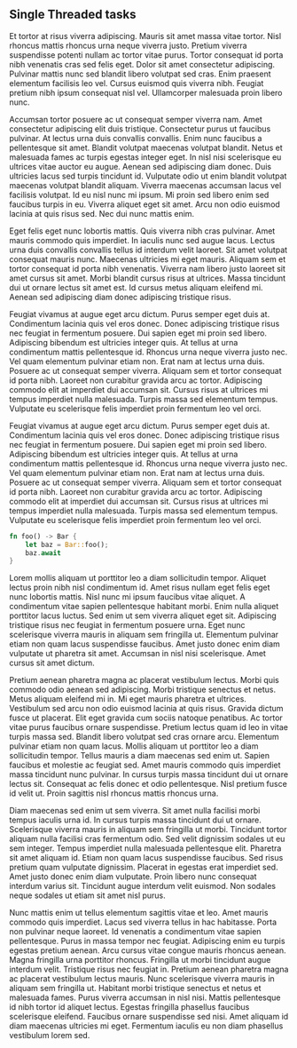 ## Single Threaded tasks

Et tortor at risus viverra adipiscing. Mauris sit amet massa vitae tortor. Nisl rhoncus mattis rhoncus urna neque viverra justo. Pretium viverra suspendisse potenti nullam ac tortor vitae purus. Tortor consequat id porta nibh venenatis cras sed felis eget. Dolor sit amet consectetur adipiscing. Pulvinar mattis nunc sed blandit libero volutpat sed cras. Enim praesent elementum facilisis leo vel. Cursus euismod quis viverra nibh. Feugiat pretium nibh ipsum consequat nisl vel. Ullamcorper malesuada proin libero nunc.

Accumsan tortor posuere ac ut consequat semper viverra nam. Amet consectetur adipiscing elit duis tristique. Consectetur purus ut faucibus pulvinar. At lectus urna duis convallis convallis. Enim nunc faucibus a pellentesque sit amet. Blandit volutpat maecenas volutpat blandit. Netus et malesuada fames ac turpis egestas integer eget. In nisl nisi scelerisque eu ultrices vitae auctor eu augue. Aenean sed adipiscing diam donec. Duis ultricies lacus sed turpis tincidunt id. Vulputate odio ut enim blandit volutpat maecenas volutpat blandit aliquam. Viverra maecenas accumsan lacus vel facilisis volutpat. Id eu nisl nunc mi ipsum. Mi proin sed libero enim sed faucibus turpis in eu. Viverra aliquet eget sit amet. Arcu non odio euismod lacinia at quis risus sed. Nec dui nunc mattis enim.

Eget felis eget nunc lobortis mattis. Quis viverra nibh cras pulvinar. Amet mauris commodo quis imperdiet. In iaculis nunc sed augue lacus. Lectus urna duis convallis convallis tellus id interdum velit laoreet. Sit amet volutpat consequat mauris nunc. Maecenas ultricies mi eget mauris. Aliquam sem et tortor consequat id porta nibh venenatis. Viverra nam libero justo laoreet sit amet cursus sit amet. Morbi blandit cursus risus at ultrices. Massa tincidunt dui ut ornare lectus sit amet est. Id cursus metus aliquam eleifend mi. Aenean sed adipiscing diam donec adipiscing tristique risus.

Feugiat vivamus at augue eget arcu dictum. Purus semper eget duis at. Condimentum lacinia quis vel eros donec. Donec adipiscing tristique risus nec feugiat in fermentum posuere. Dui sapien eget mi proin sed libero. Adipiscing bibendum est ultricies integer quis. At tellus at urna condimentum mattis pellentesque id. Rhoncus urna neque viverra justo nec. Vel quam elementum pulvinar etiam non. Erat nam at lectus urna duis. Posuere ac ut consequat semper viverra. Aliquam sem et tortor consequat id porta nibh. Laoreet non curabitur gravida arcu ac tortor. Adipiscing commodo elit at imperdiet dui accumsan sit. Cursus risus at ultrices mi tempus imperdiet nulla malesuada. Turpis massa sed elementum tempus. Vulputate eu scelerisque felis imperdiet proin fermentum leo vel orci.

Feugiat vivamus at augue eget arcu dictum. Purus semper eget duis at. Condimentum lacinia quis vel eros donec. Donec adipiscing tristique risus nec feugiat in fermentum posuere. Dui sapien eget mi proin sed libero. Adipiscing bibendum est ultricies integer quis. At tellus at urna condimentum mattis pellentesque id. Rhoncus urna neque viverra justo nec. Vel quam elementum pulvinar etiam non. Erat nam at lectus urna duis. Posuere ac ut consequat semper viverra. Aliquam sem et tortor consequat id porta nibh. Laoreet non curabitur gravida arcu ac tortor. Adipiscing commodo elit at imperdiet dui accumsan sit. Cursus risus at ultrices mi tempus imperdiet nulla malesuada. Turpis massa sed elementum tempus. Vulputate eu scelerisque felis imperdiet proin fermentum leo vel orci.

```rs
fn foo() -> Bar {
    let baz = Bar::foo();
    baz.await
}
```

Lorem mollis aliquam ut porttitor leo a diam sollicitudin tempor. Aliquet lectus proin nibh nisl condimentum id. Amet risus nullam eget felis eget nunc lobortis mattis. Nisl nunc mi ipsum faucibus vitae aliquet. A condimentum vitae sapien pellentesque habitant morbi. Enim nulla aliquet porttitor lacus luctus. Sed enim ut sem viverra aliquet eget sit. Adipiscing tristique risus nec feugiat in fermentum posuere urna. Eget nunc scelerisque viverra mauris in aliquam sem fringilla ut. Elementum pulvinar etiam non quam lacus suspendisse faucibus. Amet justo donec enim diam vulputate ut pharetra sit amet. Accumsan in nisl nisi scelerisque. Amet cursus sit amet dictum.

Pretium aenean pharetra magna ac placerat vestibulum lectus. Morbi quis commodo odio aenean sed adipiscing. Morbi tristique senectus et netus. Metus aliquam eleifend mi in. Mi eget mauris pharetra et ultrices. Vestibulum sed arcu non odio euismod lacinia at quis risus. Gravida dictum fusce ut placerat. Elit eget gravida cum sociis natoque penatibus. Ac tortor vitae purus faucibus ornare suspendisse. Pretium lectus quam id leo in vitae turpis massa sed. Blandit libero volutpat sed cras ornare arcu. Elementum pulvinar etiam non quam lacus. Mollis aliquam ut porttitor leo a diam sollicitudin tempor. Tellus mauris a diam maecenas sed enim ut. Sapien faucibus et molestie ac feugiat sed. Amet mauris commodo quis imperdiet massa tincidunt nunc pulvinar. In cursus turpis massa tincidunt dui ut ornare lectus sit. Consequat ac felis donec et odio pellentesque. Nisl pretium fusce id velit ut. Proin sagittis nisl rhoncus mattis rhoncus urna.

Diam maecenas sed enim ut sem viverra. Sit amet nulla facilisi morbi tempus iaculis urna id. In cursus turpis massa tincidunt dui ut ornare. Scelerisque viverra mauris in aliquam sem fringilla ut morbi. Tincidunt tortor aliquam nulla facilisi cras fermentum odio. Sed velit dignissim sodales ut eu sem integer. Tempus imperdiet nulla malesuada pellentesque elit. Pharetra sit amet aliquam id. Etiam non quam lacus suspendisse faucibus. Sed risus pretium quam vulputate dignissim. Placerat in egestas erat imperdiet sed. Amet justo donec enim diam vulputate. Proin libero nunc consequat interdum varius sit. Tincidunt augue interdum velit euismod. Non sodales neque sodales ut etiam sit amet nisl purus.

Nunc mattis enim ut tellus elementum sagittis vitae et leo. Amet mauris commodo quis imperdiet. Lacus sed viverra tellus in hac habitasse. Porta non pulvinar neque laoreet. Id venenatis a condimentum vitae sapien pellentesque. Purus in massa tempor nec feugiat. Adipiscing enim eu turpis egestas pretium aenean. Arcu cursus vitae congue mauris rhoncus aenean. Magna fringilla urna porttitor rhoncus. Fringilla ut morbi tincidunt augue interdum velit. Tristique risus nec feugiat in. Pretium aenean pharetra magna ac placerat vestibulum lectus mauris. Nunc scelerisque viverra mauris in aliquam sem fringilla ut. Habitant morbi tristique senectus et netus et malesuada fames. Purus viverra accumsan in nisl nisi. Mattis pellentesque id nibh tortor id aliquet lectus. Egestas fringilla phasellus faucibus scelerisque eleifend. Faucibus ornare suspendisse sed nisi. Amet aliquam id diam maecenas ultricies mi eget. Fermentum iaculis eu non diam phasellus vestibulum lorem sed.
